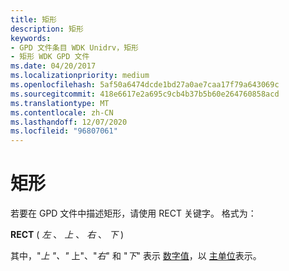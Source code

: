 ```yaml
---
title: 矩形
description: 矩形
keywords:
- GPD 文件条目 WDK Unidrv，矩形
- 矩形 WDK GPD 文件
ms.date: 04/20/2017
ms.localizationpriority: medium
ms.openlocfilehash: 5af50a6474dcde1bd27a0ae7caa17f79a643069c
ms.sourcegitcommit: 418e6617e2a695c9cb4b37b5b60e264760858acd
ms.translationtype: MT
ms.contentlocale: zh-CN
ms.lasthandoff: 12/07/2020
ms.locfileid: "96807061"
---
```

# <a name="rectangles"></a>矩形





若要在 GPD 文件中描述矩形，请使用 RECT 关键字。 格式为：

**RECT** ( *左* 、 *上* 、 *右* 、 *下* ) 

其中，"*上* *"、"* 上"、"*右*" 和 "*下*" 表示 [数字值](numeric-values.md)，以 [主单位](master-units.md)表示。

 

 




